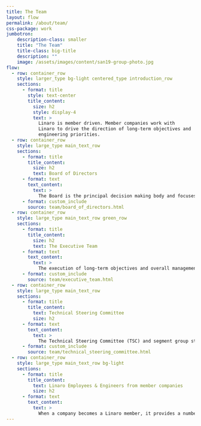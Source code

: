 ```yaml
---
title: The Team
layout: flow
permalink: /about/team/
css-package: work
jumbotron:
    description-class: smaller
    title: "The Team"
    title-class: big-title
    description: ""
    image: /assets/images/content/san19-group-photo.jpg
flow:
  - row: container_row
    style: larger_type bg-light centered_type introduction_row
    sections:
      - format: title
        style: text-center
        title_content:
          size: h2
          style: display-4
          text: >
            Linaro is member driven. Member companies work with
            Linaro to drive the direction of long-term objectives and
            engineering priorities.
  - row: container_row
    style: large_type main_text_row
    sections:
      - format: title
        title_content:
          size: h2
          text: Board of Directors
      - format: text
        text_content:
          text: >
            The Board is the principal decision making body and focuses on ensuring the organization is moving toward its strategic mission. It consists of Linaro member representatives and Linaro’s CEO.
      - format: custom_include
        source: team/board_of_directors.html
  - row: container_row
    style: large_type main_text_row green_row
    sections:
      - format: title
        title_content:
          size: h2
          text: The Executive Team
      - format: text
        text_content:
          text: >
            The execution of long-term objectives and overall management of the company is assigned to the Linaro executive management team. The executive team is responsible for the operational success of the business and achieves this by managing the “day to day” logistics of running a software engineering company.
      - format: custom_include
        source: team/executive_team.html
  - row: container_row
    style: large_type main_text_row
    sections:
      - format: title
        title_content:
          text: Technical Steering Committee
          size: h2
      - format: text
        text_content:
          text: >
            The Technical Steering Committee (TSC) and segment group steering committees are responsible deciding what engineering work needs to be done, when and how. The TSC includes senior engineers from each of the Linaro member companies, a representative from each segment engineering group, plus Linaro’s CEO, CTO and VP of Engineering.
      - format: custom_include
        source: team/technical_steering_committee.html
  - row: container_row
    style: large_type main_text_row bg-light
    sections:
      - format: title
        title_content:
          text: Linaro Employees & Engineers from member companies
          size: h2
      - format: text
        text_content:
          text: >
            When a company becomes a Linaro member, it provides a number of engineers to work with Linaro engineers. As such, Linaro is made up of employees and engineers from member companies who work together to help achieve the success of the company. When an employee or engineer from a member company  has worked at Linaro for five years, they receive an award. Check out [this page](/awards/) to see some of our talented experts.
---
```

